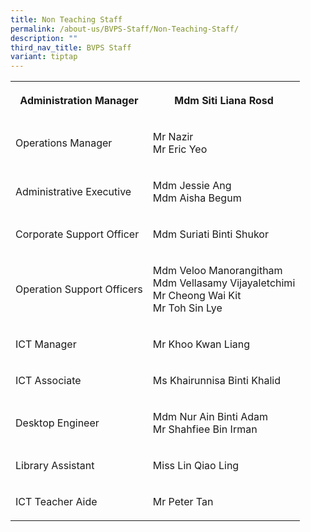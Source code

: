 ```yaml
---
title: Non Teaching Staff
permalink: /about-us/BVPS-Staff/Non-Teaching-Staff/
description: ""
third_nav_title: BVPS Staff
variant: tiptap
---
```

<table><tbody><tr><th rowspan="1" colspan="1"><p>Administration Manager</p></th><th rowspan="1" colspan="1"><p>Mdm Siti Liana Rosd</p></th></tr><tr><td rowspan="1" colspan="1"><p>Operations Manager</p></td><td rowspan="1" colspan="1"><p>Mr Nazir<br>Mr Eric Yeo</p></td></tr><tr><td rowspan="1" colspan="1"><p>Administrative Executive</p></td><td rowspan="1" colspan="1"><p>Mdm Jessie Ang<br>Mdm Aisha Begum</p></td></tr><tr><td rowspan="1" colspan="1"><p>Corporate Support Officer</p></td><td rowspan="1" colspan="1"><p>Mdm Suriati Binti Shukor</p></td></tr><tr><td rowspan="1" colspan="1"><p>Operation Support Officers</p></td><td rowspan="1" colspan="1"><p>Mdm Veloo Manorangitham<br>Mdm Vellasamy Vijayaletchimi<br>Mr Cheong Wai Kit<br>Mr Toh Sin Lye<br></p></td></tr><tr><td rowspan="1" colspan="1"><p>ICT Manager</p></td><td rowspan="1" colspan="1"><p>Mr Khoo Kwan Liang</p></td></tr><tr><td rowspan="1" colspan="1"><p>ICT Associate</p></td><td rowspan="1" colspan="1"><p>Ms Khairunnisa Binti Khalid</p></td></tr><tr><td rowspan="1" colspan="1"><p>Desktop Engineer</p></td><td rowspan="1" colspan="1"><p>Mdm Nur Ain Binti Adam<br>Mr Shahfiee Bin Irman</p></td></tr><tr><td rowspan="1" colspan="1"><p>Library Assistant</p></td><td rowspan="1" colspan="1"><p>Miss Lin Qiao Ling</p></td></tr><tr><td rowspan="1" colspan="1"><p>ICT Teacher Aide</p></td><td rowspan="1" colspan="1"><p>Mr Peter Tan</p></td></tr></tbody></table><p></p>